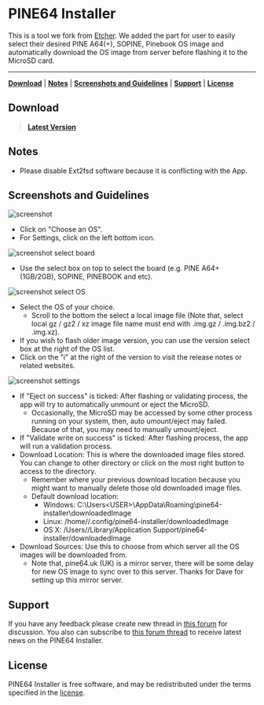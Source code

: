 PINE64 Installer
================

This is a tool we fork from [Etcher](https://etcher.io/). We added the part for user to easily select their desired PINE A64(+), SOPINE, Pinebook OS image and automatically download the OS image from server before flashing it to the MicroSD card.

***

[**Download**](#download) | [**Notes**](#notes) | [**Screenshots and Guidelines**](#screenshots-and-guidelines) | [**Support**](#support) | [**License**](#license)


## Download
> [**Latest Version**](https://github.com/pine64dev/PINE64-Installer/releases/latest)


## Notes
- Please disable Ext2fsd software because it is conflicting with the App.


## Screenshots and Guidelines
![screenshot](https://raw.githubusercontent.com/pine64dev/PINE64-Installer/master/screenshot.png)
- Click on "Choose an OS".
- For Settings, click on the left bottom icon.

![screenshot select board](https://raw.githubusercontent.com/pine64dev/PINE64-Installer/master/screenshot2.png)
- Use the select box on top to select the board (e.g. PINE A64+ (1GB/2GB), SOPINE, PINEBOOK and etc).

![screenshot select OS](https://raw.githubusercontent.com/pine64dev/PINE64-Installer/master/screenshot3.png)
- Select the OS of your choice.
	- Scroll to the bottom the select a local image file (Note that, select local gz / gz2 / xz image file name must end with .img.gz / .img.bz2 / .img.xz).
- If you wish to flash older image version, you can use the version select box at the right of the OS list.
- Click on the "i" at the right of the version to visit the release notes or related websites.

![screenshot settings](https://raw.githubusercontent.com/pine64dev/PINE64-Installer/master/screenshot4.png)
- If "Eject on success" is ticked: After flashing or validating process, the app will try to automatically unmount or eject the MicroSD.
  - Occasionally, the MicroSD may be accessed by some other process running on your system, then, auto umount/eject may failed. Because of that, you may need to manually umount/eject.
- If "Validate write on success" is ticked: After flashing process, the app will run a validation process.
- Download Location: This is where the downloaded image files stored. You can change to other directory or click on the most right button to access to the directory.
  - Remember where your previous download location because you might want to manually delete those old downloaded image files.
  - Default download location:
    - Windows: C:\Users\<USER>\AppData\Roaming\pine64-installer\downloadedImage
    - Linux: /home/<USER>/.config/pine64-installer/downloadedImage
    - OS X: /Users/<USER>/Library/Application Support/pine64-installer/downloadedImage
- Download Sources: Use this to choose from which server all the OS images will be downloaded from.
  - Note that, pine64.uk (UK) is a mirror server, there will be some delay for new OS image to sync over to this server. Thanks for Dave for setting up this mirror server. 


## Support
If you have any feedback please create new thread in [this forum](https://forum.pine64.org/forumdisplay.php?fid=21) for discussion. You also can subscribe to [this forum thread](https://forum.pine64.org/showthread.php?tid=4481) to receive latest news on the PINE64 Installer.


## License
PINE64 Installer is free software, and may be redistributed under the terms specified in the [license](https://github.com/pine64dev/PINE64-Installer/blob/master/LICENSE).
